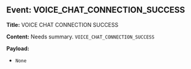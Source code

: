 ## Event: VOICE_CHAT_CONNECTION_SUCCESS

**Title:** VOICE CHAT CONNECTION SUCCESS

**Content:**
Needs summary.
`VOICE_CHAT_CONNECTION_SUCCESS`

**Payload:**
- `None`